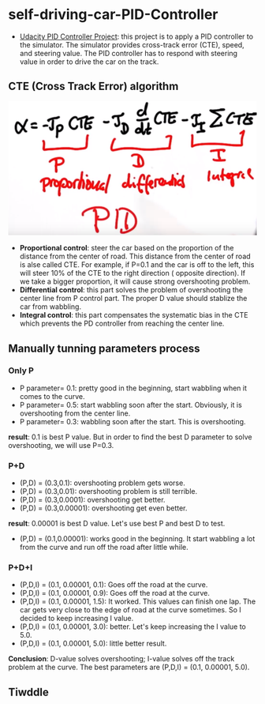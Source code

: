 # self-driving-car-PID-Controller
- [Udacity PID Controller Project](https://github.com/udacity/CarND-PID-Control-Project): this project is to apply a PID controller to the simulator. The simulator provides cross-track error (CTE), speed, and steering value. The PID controller has to respond with steering value in order to drive the car on the track.

[//]: # (Image References)
[pid_algorithm]: ./assets/algorithm.PNG

## CTE (Cross Track Error) algorithm

![alt text][pid_algorithm]

- **Proportional control**: steer the car based on the proportion of the distance from the center of road. This distance from the center of road is alse called CTE. For example, if P=0.1 and the car is off to the left, this will steer 10% of the CTE to the right direction ( opposite direction). If we take a bigger proportion, it will cause strong overshooting problem.
- **Differential control**: this part solves the problem of overshooting the center line from P control part. The proper D value should stablize the car from wabbling. 
- **Integral control**: this part compensates the systematic bias in the CTE which prevents the PD controller from reaching the center line.


## Manually tunning parameters process
### Only P
- P parameter= 0.1: pretty good in the beginning, start wabbling when it comes to the curve.
- P parameter= 0.5: start wabbling soon after the start. Obviously, it is overshooting from the center line.
- P parameter= 0.3: wabbling soon after the start. This is overshooting.

**result**: 0.1 is best P value. But in order to find the best D parameter to solve overshooting, we will use P=0.3. 
### P+D
- (P,D) = (0.3,0.1): overshooting problem gets worse.
- (P,D) = (0.3,0.01): overshooting problem is still terrible.
- (P,D) = (0.3,0.0001): overshooting get better.
- (P,D) = (0.3,0.00001): overshooting get even better.

**result**: 0.00001 is best D value. Let's use best P and best D to test.
- (P,D) = (0.1,0.00001): works good in the beginning. It start wabbling a lot from the curve and run off the road after little while.

### P+D+I 
- (P,D,I) = (0.1, 0.00001, 0.1): Goes off the road at the curve.
- (P,D,I) = (0.1, 0.00001, 0.9): Goes off the road at the curve.
- (P,D,I) = (0.1, 0.00001, 1.5): It worked. This values can finish one lap. The car gets very close to the edge of road at the curve sometimes. So I decided to keep increasing I value.
- (P,D,I) = (0.1, 0.00001, 3.0): better. Let's keep increasing the I value to 5.0.
- (P,D,I) = (0.1, 0.00001, 5.0): little better result.

**Conclusion**: D-value solves overshooting; I-value solves off the track problem at the curve. The best parameters are (P,D,I) = (0.1, 0.00001, 5.0).

## Tiwddle
